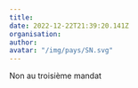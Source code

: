 ```yaml
---
title: 
date: 2022-12-22T21:39:20.141Z
organisation: 
author: 
avatar: "/img/pays/SN.svg"
---
```


Non au troisième mandat
